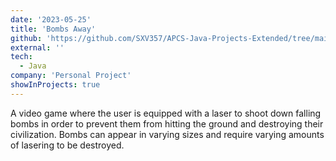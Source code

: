 ```yaml
---
date: '2023-05-25'
title: 'Bombs Away'
github: 'https://github.com/SXV357/APCS-Java-Projects-Extended/tree/main/BombsAway'
external: ''
tech:
  - Java
company: 'Personal Project'
showInProjects: true
---
```


A video game where the user is equipped with a laser to shoot down falling bombs in order to prevent them from hitting the ground and destroying their civilization. Bombs can appear in varying sizes and require varying amounts of lasering to be destroyed.
